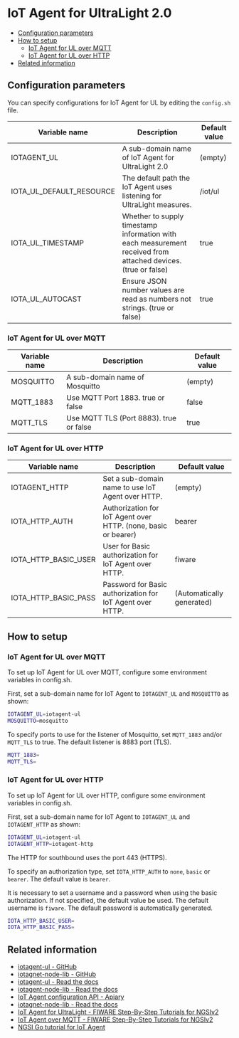 # IoT Agent for UltraLight 2.0

-   [Configuration parameters](#configuration-parameters)
-   [How to setup](#how-to-setup)
    -   [IoT Agent for UL over MQTT](#iot-agent-for-ul-over-mqtt)
    -   [IoT Agent for UL over HTTP](#iot-agent-for-ul-over-http)
-   [Related information](#related-information)

## Configuration parameters

You can specify configurations for IoT Agent for UL by editing the `config.sh` file.

| Variable name               | Description                                                                                                   | Default value |
| --------------------------- | ------------------------------------------------------------------------------------------------------------- | ------------- |
| IOTAGENT\_UL                | A sub-domain name of IoT Agent for UltraLight 2.0                                                             | (empty)       |
| IOTA\_UL\_DEFAULT\_RESOURCE | The default path the IoT Agent uses listening for UltraLight measures.                                        | /iot/ul       |
| IOTA\_UL\_TIMESTAMP         | Whether to supply timestamp information with each measurement received from attached devices. (true or false) | true          |
| IOTA\_UL\_AUTOCAST          | Ensure JSON number values are read as numbers not strings. (true or false)                                    | true          |

### IoT Agent for UL over MQTT

| Variable name | Description                             | Default value |
| ------------- | --------------------------------------- | ------------- |
| MOSQUITTO     | A sub-domain name of Mosquitto          | (empty)       |
| MQTT\_1883    | Use MQTT Port 1883. true or false       | false         |
| MQTT\_TLS     | Use MQTT TLS (Port 8883). true or false | true          |

### IoT Agent for UL over HTTP

| Variable name           | Description                                                    | Default value             |
| ----------------------- | -------------------------------------------------------------- | ------------------------- |
| IOTAGENT\_HTTP          | Set a sub-domain name to use IoT Agent over HTTP.              | (empty)                   |
| IOTA\_HTTP\_AUTH        | Authorization for IoT Agent over HTTP. (none, basic or bearer) | bearer                    |
| IOTA\_HTTP\_BASIC\_USER | User for Basic authorization for IoT Agent over HTTP.          | fiware                    |
| IOTA\_HTTP\_BASIC\_PASS | Password for Basic authorization for IoT Agent over HTTP.      | (Automatically generated) |

## How to setup

### IoT Agent for UL over MQTT

To set up IoT Agent for UL over MQTT, configure some environment variables in config.sh.

First, set a sub-domain name for IoT Agent to `IOTAGENT_UL` and `MOSQUITTO` as shown:

```bash
IOTAGENT_UL=iotagent-ul
MOSQUITTO=mosquitto
```

To specify ports to use for the listener of Mosquitto, set `MQTT_1883` and/or `MQTT_TLS` to true.
The default listener is 8883 port (TLS).

```bash
MQTT_1883=
MQTT_TLS=
```

### IoT Agent for UL over HTTP

To set up IoT Agent for UL over HTTP, configure some environment variables in config.sh.

First, set a sub-domain name for IoT Agent to `IOTAGENT_UL` and `IOTAGENT_HTTP` as shown:

```bash
IOTAGENT_UL=iotagent-ul
IOTAGENT_HTTP=iotagent-http
```

The HTTP for southbound uses the port 443 (HTTPS). 

To specify an authorization type, set `IOTA_HTTP_AUTH` to `none`, `basic` or `bearer`.
The default value is `bearer`.

It is necessary to set a username and a password when using the basic authorization.
If not specified, the default value be used. The default username is `fiware`. The default
password is automatically generated.

```bash
IOTA_HTTP_BASIC_USER=
IOTA_HTTP_BASIC_PASS=
```

## Related information

-   [iotagent-ul - GitHub](https://github.com/telefonicaid/iotagent-ul)
-   [iotagnet-node-lib - GitHub](https://github.com/telefonicaid/iotagent-node-lib)
-   [iotagent-ul - Read the docs](https://fiware-iotagent-ul.readthedocs.io/en/latest/)
-   [iotagent-node-lib - Read the docs](https://iotagent-node-lib.readthedocs.io/en/latest/)
-   [IoT Agent configuration API - Apiary](https://telefonicaiotiotagents.docs.apiary.io/#reference/configuration-api)
-   [iotagnet-node-lib - Read the docs](https://iotagent-node-lib.readthedocs.io/en/latest/)
-   [IoT Agent for UltraLight - FIWARE Step-By-Step Tutorials for NGSIv2](https://fiware-tutorials.readthedocs.io/en/latest/iot-agent.html)
-   [IoT Agent over MQTT - FIWARE Step-By-Step Tutorials for NGSIv2](https://fiware-tutorials.readthedocs.io/en/latest/iot-over-mqtt.html)
-   [NGSI Go tutorial for IoT Agent](https://ngsi-go.letsfiware.jp/tutorial/iot-agent/)
